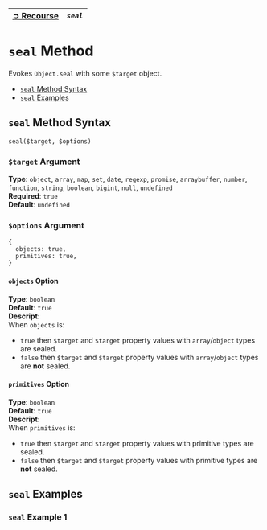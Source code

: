 | [➲ Recourse](../../README.md) | *`seal`* |
| :-- | :-- |

# `seal` Method
Evokes `Object.seal` with some `$target` object. 
 - [`seal` Method Syntax](#seal-method-syntax)
 - [`seal` Examples](#seal-examples)

## `seal` Method Syntax
```
seal($target, $options)
```
### `$target` Argument
**Type**: `object`, `array`, `map`, `set`, `date`, `regexp`, `promise`, `arraybuffer`, `number`, `function`, `string`, `boolean`, `bigint`, `null`, `undefined`  
**Required**: `true`  
**Default**: `undefined`  
### `$options` Argument
```
{
  objects: true,
  primitives: true, 
}
```
#### `objects` Option
**Type**: `boolean`  
**Default**: `true`  
**Descript**:  
When `objects` is: 
 - `true` then `$target` and `$target` property values with `array`/`object` types are sealed.  
 - `false` then `$target` and `$target` property values with `array`/`object` types are **not** sealed.  
#### `primitives` Option 
**Type**: `boolean`  
**Default**: `true`  
**Descript**:  
When `primitives` is: 
 - `true` then `$target` and `$target` property values with primitive types are sealed.  
 - `false` then `$target` and `$target` property values with primitive types are **not** sealed.  
## `seal` Examples
### `seal` Example 1
